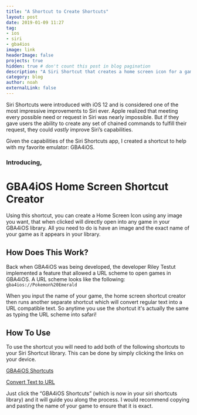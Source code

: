 ```yaml
---
title: "A Shortcut to Create Shortcuts"
layout: post
date: 2019-01-09 11:27
tag: 
- ios
- siri
- gba4ios
image: link
headerImage: false
projects: true
hidden: true # don't count this post in blog pagination
description: "A Siri Shortcut that creates a home screen icon for a game in your GBA4iOS library."
category: blog
author: noah
externalLink: false
---
```


Siri Shortcuts were introduced with iOS 12 and is considered one of the most impressive improvements to Siri ever. Apple realized that meeting every possible need or request in Siri was nearly impossible. But if they gave users the ability to create any set of chained commands to fulfill their request, they could *vastly* improve Siri’s capabilities.

Given the capabilities of the Siri Shortcuts app, I created a shortcut to help with my favorite emulator: GBA4iOS.

### Introducing,

# GBA4iOS Home Screen Shortcut Creator

Using this shortcut, you can create a Home Screen Icon using any image you want, that when clicked will directly open into any game in your GBA4iOS library. All you need to do is have an image and the exact name of your game as it appears in your library.

## How Does This Work?

Back when GBA4iOS was being developed, the developer Riley Testut implemented a feature that allowed a URL scheme to open games in GBA4iOS. A URL scheme looks like the following: ```gba4ios://Pokemon%20Emerald```

When you input the name of your game, the home screen shortcut creator then runs another separate shortcut which will convert regular text into a URL compatible text. So anytime you use the shortcut it's actually the same as typing the URL scheme into safari!

## How To Use

To use the shortcut you will need to add both of the following shortcuts to your Siri Shortcut library. This can be done by simply clicking the links on your device.

[GBA4iOS Shortcuts](https://www.icloud.com/shortcuts/7bfa1214a1b44f608e549475af67a6cc)

[Convert Text to URL](https://www.icloud.com/shortcuts/26dc3ef24a6c47f1ac8598365c84b352)

Just click the “GBA4iOS Shortcuts” (which is now in your siri shortcuts library) and it will guide you along the process. I would recommend copying and pasting the name of your game to ensure that it is exact.
